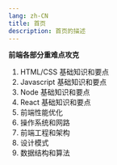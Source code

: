 ```yaml
---
lang: zh-CN
title: 首页
description: 首页的描述
---
```


__前端各部分重难点攻克__

1. HTML/CSS 基础知识和要点
2. Javascript 基础知识和要点
3. Node 基础知识和要点
4. React 基础知识和要点
5. 前端性能优化
6. 操作系统和网路
7. 前端工程和架构
8. 设计模式
9. 数据结构和算法